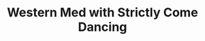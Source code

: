 ---
category: mediterranean
title: Western Med with Strictly Come Dancing
class: western-med-with-strictly-come-dancing
cruiseline: P&O Cruises - Ventura
special-info: Free Spend or Parking & Exclusive Discounts
price: 1199
nights: 14
cruise-url: http://www.planetcruise.co.uk/po-cruises/ventura/30-april-2017/117721?utm_medium=referral&utm_source=secret-escapes&utm_campaign=website?utm_medium=referral&utm_source=secret-escapes&utm_campaign=website
---